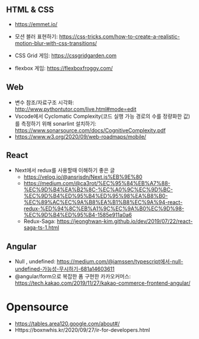 ## HTML & CSS

- https://emmet.io/

- 모션 블러 표현하기: https://css-tricks.com/how-to-create-a-realistic-motion-blur-with-css-transitions/
- CSS Grid 게임: https://cssgridgarden.com
- flexbox 게임: https://flexboxfroggy.com/

## Web

- 변수 참조/자료구조 시각화: http://www.pythontutor.com/live.html#mode=edit
- Vscode에서 Cyclomatic Complexity(코드 실행 가능 경로의 수를 정량화한 값)를 측정하기 위해 sonarlint 설치하기: https://www.sonarsource.com/docs/CognitiveComplexity.pdf
- https://www.w3.org/2020/09/web-roadmaps/mobile/

## React

- Next에서 redux를 사용할때 이해하기 좋은 글
  - https://velog.io/@ansrjsdn/Next.js%EB%9E%80
  - https://medium.com/@ca3rot/%EC%95%84%EB%A7%88-%EC%9D%B4%EA%B2%8C-%EC%A0%9C%EC%9D%BC-%EC%9D%B4%ED%95%B4%ED%95%98%EA%B8%B0-%EC%89%AC%EC%9A%B8%EA%B1%B8%EC%9A%94-react-redux-%ED%94%8C%EB%A1%9C%EC%9A%B0%EC%9D%98-%EC%9D%B4%ED%95%B4-1585e911a0a6
  - Redux-Saga: https://jeonghwan-kim.github.io/dev/2019/07/22/react-saga-ts-1.html

## Angular

- Null , undefined: https://medium.com/@iamssen/typescript에서-null-undefined-가능성-무시하기-681a14603611
- @angular/form으로 복잡한 폼 구현한 카카오커머스: https://tech.kakao.com/2019/11/27/kakao-commerce-frontend-angular/

# Opensource

- https://tables.area120.google.com/about#/
- Https://boxnwhis.kr/2020/09/27/ir-for-developers.html
